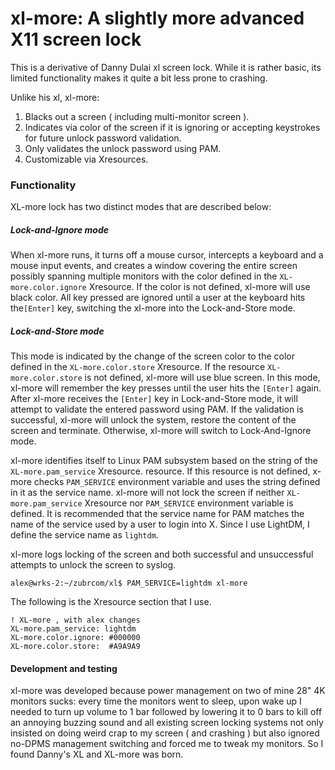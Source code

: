 xl-more: A slightly more advanced X11 screen lock
=================================================

This is a derivative of Danny Dulai xl screen lock. While it is rather basic, its limited functionality
makes it quite a bit less prone to crashing.

Unlike his xl, xl-more:

1. Blacks out a screen ( including multi-monitor screen ).
2. Indicates via color of the screen if it is ignoring or accepting keystrokes for future unlock password validation.
3. Only validates the unlock password using PAM.
4. Customizable via Xresources.

### Functionality

XL-more lock has two distinct modes that are described below:

##### Lock-and-Ignore mode

When xl-more runs, it turns off a mouse cursor, intercepts a keyboard and a mouse input events, and creates a window covering the entire screen possibly spanning multiple monitors with the color defined in the `XL-more.color.ignore` Xresource. If the color is not defined, xl-more will use black color. All key pressed are ignored until a user at the keyboard hits the`[Enter]` key, switching the xl-more into the Lock-and-Store mode.

##### Lock-and-Store mode

This mode is indicated by the change of the screen color to the color defined in the `XL-more.color.store` Xresource. If the resource `XL-more.color.store` is not defined, xl-more will use blue screen. In this mode, xl-more will remember the key presses until the user hits the `[Enter]` again. After xl-more receives the `[Enter]` key in Lock-and-Store mode, it will attempt to validate the entered password using PAM. If the validation is successful, xl-more will unlock the system, restore the content of the screen and terminate. Otherwise, xl-more will switch to Lock-And-Ignore mode.

xl-more identifies itself to Linux PAM subsystem based on the string of the `XL-more.pam_service` Xresource. resource. If this resource is not defined, x-more checks `PAM_SERVICE` environment variable and uses the string defined in it as the service name. xl-more will not lock the screen if neither `XL-more.pam_service` Xresource nor `PAM_SERVICE` environment variable is defined. It is recommended that the service name for PAM matches the name of the service used by a user to login into X. Since I use LightDM, I define the service name as `lightdm`.

xl-more logs locking of the screen and both successful and unsuccessful attempts to unlock the screen to syslog.

```
alex@wrks-2:~/zubrcom/xl$ PAM_SERVICE=lightdm xl-more
```

The following is the Xresource section that I use.

```
! XL-more , with alex changes
XL-more.pam_service: lightdm
XL-more.color.ignore: #000000
XL-more.color.store:  #A9A9A9
```

#### Development and testing

xl-more was developed because power management on two of mine 28" 4K monitors sucks: every time the monitors went to sleep, upon wake up I needed to turn up volume to 1 bar followed by lowering it to 0 bars to kill off an annoying buzzing sound and all existing screen locking systems not only insisted on doing weird crap to my screen ( and crashing ) but also ignored no-DPMS management switching and forced me to tweak my monitors. So I found Danny's XL and XL-more was born.

